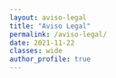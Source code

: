 ```yaml
---
layout: aviso-legal
title: "Aviso Legal"
permalink: /aviso-legal/
date: 2021-11-22
classes: wide
author_profile: true
---
```

